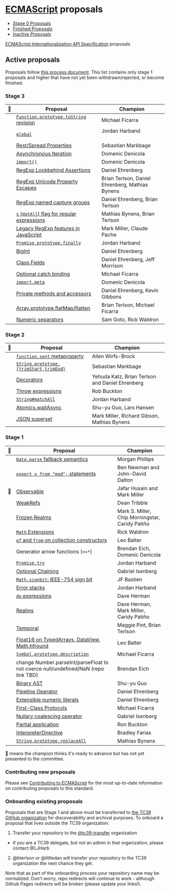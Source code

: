 # [ECMAScript](https://github.com/tc39/ecma262) proposals

 - [Stage 0 Proposals](stage-0-proposals.md)
 - [Finished Proposals](finished-proposals.md)
 - [Inactive Proposals](inactive-proposals.md)

[ECMAScript Internationalization API Specification](ecma402/README.md) proposals

## Active proposals

Proposals follow [this process document](https://tc39.github.io/process-document/).
This list contains only stage 1 proposals and higher that have not yet been withdrawn/rejected, or become finished.

### Stage 3

| :rocket: | Proposal                                                 | Champion                                        |
|--|------------------------------------------------------------------|-------------------------------------------------|
|  | [`Function.prototype.toString` revision][function-to-string]     | Michael Ficarra                                 |
|  | [`global`][global]                                               | Jordan Harband                                  |
|  | [Rest/Spread Properties][object-rest-spread]                     | Sebastian Markbage                              |
|  | [Asynchronous Iteration][async-iteration]                        | Domenic Denicola                                |
|  | [`import()`][dynamic-import]                                     | Domenic Denicola                                |
|  | [RegExp Lookbehind Assertions][lookbehind]                       | Daniel Ehrenberg                                |
|  | [RegExp Unicode Property Escapes][unicode-escapes]               | Brian Terlson, Daniel Ehrenberg, Mathias Bynens |
|  | [RegExp named capture groups][named-groups]                      | Daniel Ehrenberg, Brian Terlson                 |
|  | [`s` (`dotAll`) flag for regular expressions][dot-all]           | Mathias Bynens, Brian Terlson                   |
|  | [Legacy RegExp features in JavaScript][regexp-legacy]            | Mark Miller, Claude Pache                       |
|  | [`Promise.prototype.finally`][finally]                           | Jordan Harband                                  |
|  | [BigInt][bigint]                                                 | Daniel Ehrenberg                                |
|  | [Class Fields][class-fields]                                     | Daniel Ehrenberg, Jeff Morrison                 |
|  | [Optional catch binding][optional-catch]                         | Michael Ficarra                                 |
|  | [`import.meta`][import-meta]                                     | Domenic Denicola                                |
|  | [Private methods and accessors][private-methods]                 | Daniel Ehrenberg, Kevin Gibbons                 |
|  | [Array.prototype.flatMap/flatten][flat]                          | Brian Terlson, Michael Ficarra                  |
|  | [Numeric separators][numeric_separators]                         | Sam Goto, Rick Waldron                          |

### Stage 2

| :rocket: | Proposal                                                 | Champion                                        |
|--|------------------------------------------------------------------|-------------------------------------------------|
|  | [`function.sent` metaproperty][function-sent]                    | Allen Wirfs-Brock                               |
|  | [`String.prototype.{trimStart,trimEnd}`][trims]                  | Sebastian Markbage                              |
|  | [Decorators][decorators]                                         | Yehuda Katz, Brian Terlson and Daniel Ehrenberg |
|  | [Throw expressions][throw-expressions]                           | Rob Buckton                                     |
|  | [`String#matchAll`][matchall]                                    | Jordan Harband                                  |
|  | [Atomics.waitAsync][nonblocking]                                 | Shu-yu Guo, Lars Hansen                         |
|  | [JSON superset][json-superset]                                   | Mark Miller, Richard Gibson, Mathias Bynens     |

### Stage 1

| :rocket: | Proposal                                                 | Champion                                        |
|--|------------------------------------------------------------------|-------------------------------------------------|
|  | [`Date.parse` fallback semantics][date-parse]                    | Morgan Phillips                                 |
|  | [`export v from "mod";` statements][export-from]                 | Ben Newman and John-David Dalton                |
| :rocket: | [Observable][observable]                                 | Jafar Husain and Mark Miller                    |
|  | [WeakRefs][weakrefs]                                             | Dean Tribble                                    |
|  | [Frozen Realms][frozen-realms]                                   | Mark S. Miller, Chip Morningstar, Caridy Patiño |
|  | [`Math` Extensions][more-math]                                   | Rick Waldron                                    |
|  | [`of` and `from` on collection constructors][collection-of-from] | Leo Balter                                      |
|  | Generator arrow functions (`=>*`)                                | Brendan Eich, Domenic Denicola                  |
|  | [`Promise.try`][try]                                             | Jordan Harband                                  |
|  | [Optional Chaining][chaining]                                    | Gabriel Isenberg                                |
|  | [`Math.signbit`: IEEE-754 sign bit][signbit]                     | JF Bastien                                      |
|  | [Error stacks][stacks]                                           | Jordan Harband                                  |
|  | [`do` expressions][do]                                           | Dave Herman                                     |
|  | [Realms][realms]                                                 | Dave Herman, Mark Miller, Caridy Patiño         |
|  | [Temporal][temporal]                                             | Maggie Pint, Brian Terlson                      |
|  | [Float16 on TypedArrays, DataView, Math.hfround][float16s]       | Leo Balter                                      |
|  | [`Symbol.prototype.description`][symbol-description]             | Michael Ficarra                                 |
|  | change Number.parseInt/parseFloat to not coerce null/undefined/NaN (repo link TBD) | Brendan Eich                  |
|  | [Binary AST][binary-ast]                                         | Shu-yu Guo                                      |
|  | [Pipeline Operator][pipeline]                                    | Daniel Ehrenberg                                |
|  | [Extensible numeric literals][extensible-literals]               | Daniel Ehrenberg                                |
|  | [First-Class Protocols][protocols]                               | Michael Ficarra                                 |
|  | [Nullary coalescing operator][nullary-coalescing]                | Gabriel Isenberg                                |
|  | [Partial application][partial-application]                       | Ron Buckton                                     |
|  | [InterpreterDirective][interpreter-directive]                    | Bradley Farias                                  |
|  | [`String.prototype.replaceAll`][replace-all]                     | Mathias Bynens                                  |

:rocket: means the champion thinks it's ready to advance but has not yet presented to the committee.

### Contributing new proposals

Please see [Contributing to ECMAScript](/CONTRIBUTING.md) for the most up-to-date information on contributing proposals to this standard.

### Onboarding existing proposals

Proposals that are Stage 1 and above must be transferred to [the TC39 GitHub organization](https://github.com/tc39) for discoverability and archival purposes. To onboard a proposal that lives outside the TC39 organization:

1. Transfer your repository to the [@tc39-transfer](http://github.com/tc39-transfer) organization
  - if you are a TC39 delegate, but not an admin in that organization, please contact @LJHarb
2. @bterlson or @littledan will transfer your repository to the TC39 organization the next chance they get.

Note that as part of the onboarding process your repository name may be normalized. Don't worry, repo redirects will continue to work - although Github Pages redirects will be broken (please update your links!).

[function-to-string]: https://github.com/tc39/Function-prototype-toString-revision
[global]: https://github.com/tc39/proposal-global
[object-rest-spread]: https://github.com/tc39/proposal-object-rest-spread
[async-iteration]: https://github.com/tc39/proposal-async-iteration
[dynamic-import]: https://github.com/tc39/proposal-dynamic-import
[lookbehind]: https://github.com/tc39/proposal-regexp-lookbehind
[unicode-escapes]: https://github.com/tc39/proposal-regexp-unicode-property-escapes
[named-groups]: https://github.com/tc39/proposal-regexp-named-groups
[dot-all]: https://github.com/tc39/proposal-regexp-dotall-flag
[regexp-legacy]: https://github.com/tc39/proposal-regexp-legacy-features
[finally]: https://github.com/tc39/proposal-promise-finally
[bigint]: https://github.com/tc39/proposal-bigint
[class-fields]: https://github.com/tc39/proposal-class-fields
[optional-catch]: https://github.com/tc39/proposal-optional-catch-binding
[function-sent]: https://github.com/allenwb/ESideas/blob/master/Generator%20metaproperty.md
[trims]: https://github.com/sebmarkbage/ecmascript-string-left-right-trim
[decorators]: http://github.com/tc39/proposal-decorators
[import-meta]: https://github.com/tc39/proposal-import-meta
[numeric_separators]: https://github.com/samuelgoto/proposal-numeric-separator
[private-methods]: https://github.com/littledan/proposal-private-methods
[date-parse]: https://github.com/mrrrgn/proposal-date-time-string-format
[export-from]: https://github.com/tc39/proposal-export-default-from
[observable]: https://github.com/tc39/proposal-observable
[matchall]: https://github.com/tc39/String.prototype.matchAll
[weakrefs]: https://github.com/tc39/proposal-weakrefs
[frozen-realms]: https://github.com/FUDCo/frozen-realms
[more-math]: https://github.com/rwaldron/proposal-math-extensions
[collection-of-from]: https://github.com/leobalter/proposal-setmap-offrom
[try]: https://github.com/ljharb/proposal-promise-try
[chaining]: https://github.com/tc39/proposal-optional-chaining
[signbit]: http://jfbastien.github.io/papers/Math.signbit.html
[stacks]: https://github.com/ljharb/proposal-error-stacks
[do]: https://github.com/tc39/proposal-do-expressions
[realms]: https://github.com/caridy/proposal-realms
[temporal]: https://github.com/maggiepint/proposal-temporal
[float16s]: https://docs.google.com/presentation/d/1Ta_IbravBUOvu7LUhlN49SvLU-8G8bIQnsS08P3Z4vY/edit?usp=sharing
[nonblocking]: https://github.com/tc39/proposal-atomics-wait-async
[symbol-description]: https://github.com/tc39/proposal-Symbol-description
[flat]: https://github.com/tc39/proposal-flatMap
[throw-expressions]: https://github.com/rbuckton/proposal-throw-expressions
[binary-ast]: https://github.com/syg/ecmascript-binary-ast
[pipeline]: https://github.com/tc39/proposal-pipeline-operator
[extensible-literals]: https://github.com/littledan/proposal-extensible-numeric-literals
[protocols]: https://github.com/michaelficarra/proposal-first-class-protocols
[json-superset]: https://github.com/tc39/proposal-json-superset
[nullary-coalescing]: https://github.com/gisenberg/proposal-nullary-coalescing
[partial-application]: https://github.com/rbuckton/proposal-partial-application
[interpreter-directive]: https://gist.github.com/bmeck/59cf8c16959eccffd8b7e9828826a842
[replace-all]: https://github.com/psmarshall/string-replace-all-proposal
